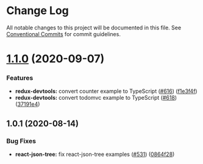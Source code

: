 # Change Log

All notable changes to this project will be documented in this file.
See [Conventional Commits](https://conventionalcommits.org) for commit guidelines.

# [1.1.0](https://github.com/reduxjs/redux-devtools/compare/react-json-tree-example@1.0.1...react-json-tree-example@1.1.0) (2020-09-07)

### Features

- **redux-devtools:** convert counter example to TypeScript ([#616](https://github.com/reduxjs/redux-devtools/issues/616)) ([f1e3f4f](https://github.com/reduxjs/redux-devtools/commit/f1e3f4f8340dea288de5229006acf9dc1ef1cccf))
- **redux-devtools:** convert todomvc example to TypeScript ([#618](https://github.com/reduxjs/redux-devtools/issues/618)) ([37191e4](https://github.com/reduxjs/redux-devtools/commit/37191e46e600cd9ac2839f0687efb347fc4ef7c1))

## 1.0.1 (2020-08-14)

### Bug Fixes

- **react-json-tree:** fix react-json-tree examples ([#531](https://github.com/gaearon/react-hot-boilerplate/issues/531)) ([0864f28](https://github.com/gaearon/react-hot-boilerplate/commit/0864f281560dcbad1ddb2ab985e23b841771cb8c))
